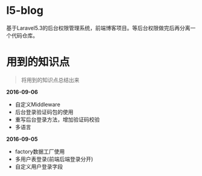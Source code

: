 # l5-blog

基于Laravel5.3的后台权限管理系统，前端博客项目。等后台权限做完后再分离一个代码仓库。

# 用到的知识点

> 将用到的知识点总结出来

**2016-09-06**

* 自定义Middleware
* 后台登录验证码包的使用
* 重写后台登录方法，增加验证码校验
* 多语言


**2016-09-05**

* factory数据工厂使用
* 多用户表登录(前端后端登录分开)
* 自定义用户登录字段